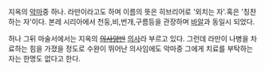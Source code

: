 지옥의 [악마](%EC%95%85%EB%A7%88.md)중 하나. 라만이라고도 하며 이름의 뜻은 히브리어로 '외치는 자'.혹은
'칭찬하는 자'이다. 본레 시리아에서 천둥,비,번개,구름등을 관장하며 [바알](%EB%B0%94%EC%95%8C.md)과 동일시
되었다.

허나 그뒤 마술서에서는 지옥의 <del>[의사양반](%EC%9D%98%EC%82%AC%EC%96%91%EB%B0%98.md)</del>
[의사](%EC%9D%98%EC%82%AC.md)라 부르고 있다. 그런데 라만이 나병을 차료하는 힘을 가졌을 정도로 수완이 뛰어난
의사임에도 악마중 그에게 치료를 부탁하는 자는 한명도 없다고 한다.

